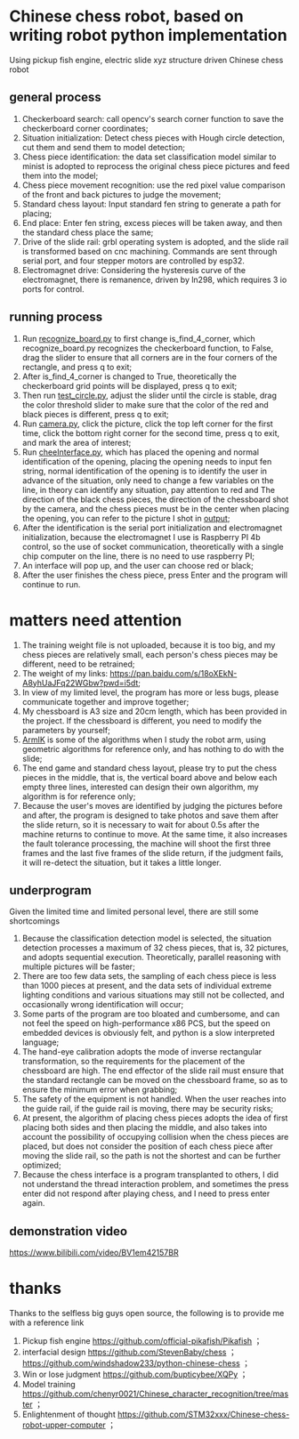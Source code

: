 # Chinese chess robot, based on writing robot python implementation

Using pickup fish engine, electric slide xyz structure driven Chinese chess robot

## general process
1. Checkerboard search: call opencv's search corner function to save the checkerboard corner coordinates;
2. Situation initialization: Detect chess pieces with Hough circle detection, cut them and send them to model detection;
3. Chess piece identification: the data set classification model similar to minist is adopted to reprocess the original chess piece pictures and feed them into the model;
4. Chess piece movement recognition: use the red pixel value comparison of the front and back pictures to judge the movement;
5. Standard chess layout: Input standard fen string to generate a path for placing;
6. End place: Enter fen string, excess pieces will be taken away, and then the standard chess place the same;
7. Drive of the slide rail: grbl operating system is adopted, and the slide rail is transformed based on cnc machining. Commands are sent through serial port, and four stepper motors are controlled by esp32.
8. Electromagnet drive: Considering the hysteresis curve of the electromagnet, there is remanence, driven by ln298, which requires 3 io ports for control.


## running process
1. Run [recognize_board.py](recognize_board.py) to first change is_find_4_corner, which recognize_board.py recognizes the checkerboard function, to False, drag the slider to ensure that all corners are in the four corners of the rectangle, and press q to exit;
2. After is_find_4_corner is changed to True, theoretically the checkerboard grid points will be displayed, press q to exit;
3. Then run [test_circle.py](test_circle.py), adjust the slider until the circle is stable, drag the color threshold slider to make sure that the color of the red and black pieces is different, press q to exit;
4. Run [camera.py](camera.py), click the picture, click the top left corner for the first time, click the bottom right corner for the second time, press q to exit, and mark the area of interest;
5. Run [cheeInterface.py](cheeInterface.py), which has placed the opening and normal identification of the opening, placing the opening needs to input fen string, normal identification of the opening is to identify the user in advance of the situation, only need to change a few variables on the line, in theory can identify any situation, pay attention to red and
The direction of the black chess pieces, the direction of the chessboard shot by the camera, and the chess pieces must be in the center when placing the opening, you can refer to the picture I shot in [output](output);
6. After the identification is the serial port initialization and electromagnet initialization, because the electromagnet I use is Raspberry PI 4b control, so the use of socket communication, theoretically with a single chip computer on the line, there is no need to use raspberry PI;
7. An interface will pop up, and the user can choose red or black;
8. After the user finishes the chess piece, press Enter and the program will continue to run.

# matters need attention
1. The training weight file is not uploaded, because it is too big, and my chess pieces are relatively small, each person's chess pieces may be different, need to be retrained;
2. The weight of my links: https://pan.baidu.com/s/18oXEkN-A8yhUaJFq22WGbw?pwd=i5dt;
3. In view of my limited level, the program has more or less bugs, please communicate together and improve together;
4. My chessboard is A3 size and 20cm length, which has been provided in the project. If the chessboard is different, you need to modify the parameters by yourself;
5. [ArmIK](ArmIK) is some of the algorithms when I study the robot arm, using geometric algorithms for reference only, and has nothing to do with the slide;
6. The end game and standard chess layout, please try to put the chess pieces in the middle, that is, the vertical board above and below each empty three lines, interested can design their own algorithm, my algorithm is for reference only;
7. Because the user's moves are identified by judging the pictures before and after, the program is designed to take photos and save them after the slide return, so it is necessary to wait for about 0.5s after the machine returns to continue to move.
At the same time, it also increases the fault tolerance processing, the machine will shoot the first three frames and the last five frames of the slide return, if the judgment fails, it will re-detect the situation, but it takes a little longer.

## underprogram
Given the limited time and limited personal level, there are still some shortcomings
1. Because the classification detection model is selected, the situation detection processes a maximum of 32 chess pieces, that is, 32 pictures, and adopts sequential execution. Theoretically, parallel reasoning with multiple pictures will be faster;
2. There are too few data sets, the sampling of each chess piece is less than 1000 pieces at present, and the data sets of individual extreme lighting conditions and various situations may still not be collected, and occasionally wrong identification will occur;
3. Some parts of the program are too bloated and cumbersome, and can not feel the speed on high-performance x86 PCS, but the speed on embedded devices is obviously felt, and python is a slow interpreted language;
4. The hand-eye calibration adopts the mode of inverse rectangular transformation, so the requirements for the placement of the chessboard are high. The end effector of the slide rail must ensure that the standard rectangle can be moved on the chessboard frame, so as to ensure the minimum error when grabbing;
5. The safety of the equipment is not handled. When the user reaches into the guide rail, if the guide rail is moving, there may be security risks;
6. At present, the algorithm of placing chess pieces adopts the idea of first placing both sides and then placing the middle, and also takes into account the possibility of occupying collision when the chess pieces are placed, but does not consider the position of each chess piece after moving the slide rail, so the path is not the shortest and can be further optimized;
7. Because the chess interface is a program transplanted to others, I did not understand the thread interaction problem, and sometimes the press enter did not respond after playing chess, and I need to press enter again.

## demonstration video
https://www.bilibili.com/video/BV1em42157BR

# thanks
Thanks to the selfless big guys open source, the following is to provide me with a reference link
1. Pickup fish engine
  https://github.com/official-pikafish/Pikafish ；
2. interfacial design
  https://github.com/StevenBaby/chess ；
  https://github.com/windshadow233/python-chinese-chess ；
3. Win or lose judgment
  https://github.com/bupticybee/XQPy ；
4. Model training
  https://github.com/chenyr0021/Chinese_character_recognition/tree/master ；
5. Enlightenment of thought
  https://github.com/STM32xxx/Chinese-chess-robot-upper-computer ；
